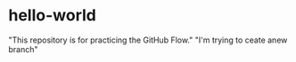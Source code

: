 # hello-world
"This repository is for practicing the GitHub Flow."
"I'm trying to ceate anew branch"
